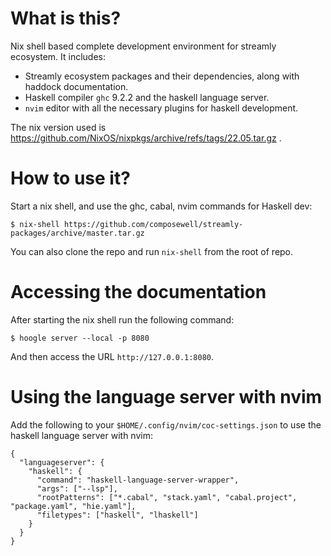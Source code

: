 # What is this?

Nix shell based complete development environment for streamly ecosystem. It
includes:

* Streamly ecosystem packages and their dependencies, along with
  haddock documentation.
* Haskell compiler `ghc` 9.2.2 and the haskell language server.
* `nvim` editor with all the necessary plugins for haskell development.

The nix version used is
https://github.com/NixOS/nixpkgs/archive/refs/tags/22.05.tar.gz .

# How to use it?

Start a nix shell, and use the ghc, cabal, nvim commands for Haskell dev:

```
$ nix-shell https://github.com/composewell/streamly-packages/archive/master.tar.gz
```

You can also clone the repo and run `nix-shell` from the root of repo.

# Accessing the documentation

After starting the nix shell run the following command:

```
$ hoogle server --local -p 8080
```

And then access the URL `http://127.0.0.1:8080`.

# Using the language server with nvim

Add the following to your `$HOME/.config/nvim/coc-settings.json` to use the
haskell language server with nvim:

```
{
  "languageserver": {
    "haskell": {
      "command": "haskell-language-server-wrapper",
      "args": ["--lsp"],
      "rootPatterns": ["*.cabal", "stack.yaml", "cabal.project", "package.yaml", "hie.yaml"],
      "filetypes": ["haskell", "lhaskell"]
    }
  }
}
```
